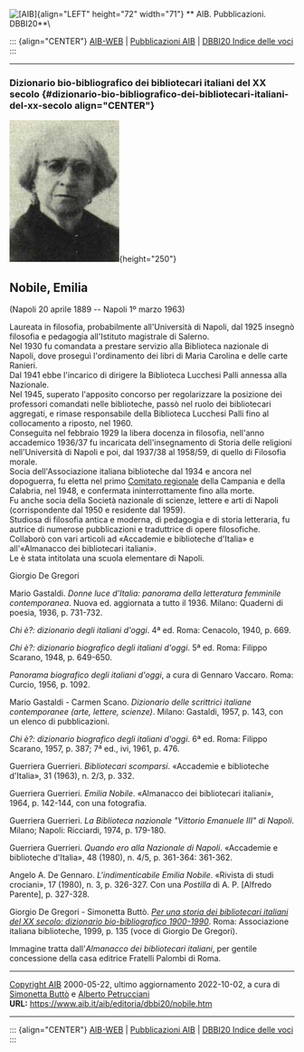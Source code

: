 ![\[AIB\]](/aib/wi/aibv72.gif){align="LEFT" height="72" width="71"}
** AIB. Pubblicazioni. DBBI20**\

::: {align="CENTER"}
[AIB-WEB](/) \| [Pubblicazioni AIB](/pubblicazioni/) \| [DBBI20 Indice
delle voci](dbbi20.htm)
:::

------------------------------------------------------------------------

### Dizionario bio-bibliografico dei bibliotecari italiani del XX secolo {#dizionario-bio-bibliografico-dei-bibliotecari-italiani-del-xx-secolo align="CENTER"}

![\[Ritratto\]](nobile.jpg){height="250"}

## Nobile, Emilia

(Napoli 20 aprile 1889 -- Napoli 1º marzo 1963)

Laureata in filosofia, probabilmente all\'Università di Napoli, dal 1925
insegnò filosofia e pedagogia all\'Istituto magistrale di Salerno.\
Nel 1930 fu comandata a prestare servizio alla Biblioteca nazionale di
Napoli, dove proseguì l\'ordinamento dei libri di Maria Carolina e delle
carte Ranieri.\
Dal 1941 ebbe l\'incarico di dirigere la Biblioteca Lucchesi Palli
annessa alla Nazionale.\
Nel 1945, superato l\'apposito concorso per regolarizzare la posizione
dei professori comandati nelle biblioteche, passò nel ruolo dei
bibliotecari aggregati, e rimase responsabile della Biblioteca Lucchesi
Palli fino al collocamento a riposto, nel 1960.\
Conseguita nel febbraio 1929 la libera docenza in filosofia, nell\'anno
accademico 1936/37 fu incaricata dell\'insegnamento di Storia delle
religioni nell\'Università di Napoli e poi, dal 1937/38 al 1958/59, di
quello di Filosofia morale.\
Socia dell\'Associazione italiana biblioteche dal 1934 e ancora nel
dopoguerra, fu eletta nel primo [Comitato
regionale](/aib/stor/sezioni/cam.htm) della Campania e della Calabria,
nel 1948, e confermata ininterrottamente fino alla morte.\
Fu anche socia della Società nazionale di scienze, lettere e arti di
Napoli (corrispondente dal 1950 e residente dal 1959).\
Studiosa di filosofia antica e moderna, di pedagogia e di storia
letteraria, fu autrice di numerose pubblicazioni e traduttrice di opere
filosofiche. Collaborò con vari articoli ad «Accademie e biblioteche
d\'Italia» e all\'«Almanacco dei bibliotecari italiani».\
Le è stata intitolata una scuola elementare di Napoli.

Giorgio De Gregori

Mario Gastaldi. *Donne luce d\'Italia: panorama della letteratura
femminile contemporanea*. Nuova ed. aggiornata a tutto il 1936. Milano:
Quaderni di poesia, 1936, p. 731-732.

*Chi è?: dizionario degli italiani d\'oggi*. 4ª ed. Roma: Cenacolo,
1940, p. 669.

*Chi è?: dizionario biografico degli italiani d\'oggi*. 5ª ed. Roma:
Filippo Scarano, 1948, p. 649-650.

*Panorama biografico degli italiani d\'oggi*, a cura di Gennaro Vaccaro.
Roma: Curcio, 1956, p. 1092.

Mario Gastaldi - Carmen Scano. *Dizionario delle scrittrici italiane
contemporanee (arte, lettere, scienze)*. Milano: Gastaldi, 1957, p. 143,
con un elenco di pubblicazioni.

*Chi è?: dizionario biografico degli italiani d\'oggi*. 6ª ed. Roma:
Filippo Scarano, 1957, p. 387; 7ª ed., ivi, 1961, p. 476.

Guerriera Guerrieri. *Bibliotecari scomparsi*. «Accademie e biblioteche
d\'Italia», 31 (1963), n. 2/3, p. 332.

Guerriera Guerrieri. *Emilia Nobile*. «Almanacco dei bibliotecari
italiani», 1964, p. 142-144, con una fotografia.

Guerriera Guerrieri. *La Biblioteca nazionale \"Vittorio Emanuele III\"
di Napoli*. Milano; Napoli: Ricciardi, 1974, p. 179-180.

Guerriera Guerrieri. *Quando ero alla Nazionale di Napoli*. «Accademie e
biblioteche d\'Italia», 48 (1980), n. 4/5, p. 361-364: 361-362.

Angelo A. De Gennaro. *L\'indimenticabile Emilia Nobile*. «Rivista di
studi crociani», 17 (1980), n. 3, p. 326-327. Con una *Postilla* di A.
P. \[Alfredo Parente\], p. 327-328.

Giorgio De Gregori - Simonetta Buttò. [*Per una storia dei bibliotecari
italiani del XX secolo: dizionario bio-bibliografico
1900-1990*](/aib/editoria/pub065.htm). Roma: Associazione italiana
biblioteche, 1999, p. 135 (voce di Giorgio De Gregori).

Immagine tratta dall\'*Almanacco dei bibliotecari italiani*, per gentile
concessione della casa editrice Fratelli Palombi di Roma.

------------------------------------------------------------------------

[Copyright AIB](/su-questo-sito/dichiarazione-di-copyright-aib-web/)
2000-05-22, ultimo aggiornamento 2022-10-02, a cura di [Simonetta
Buttò](/aib/redazione3.htm) e [Alberto
Petrucciani](/su-questo-sito/redazione-aib-web/)\
**URL:** https://www.aib.it/aib/editoria/dbbi20/nobile.htm

------------------------------------------------------------------------

::: {align="CENTER"}
[AIB-WEB](/) \| [Pubblicazioni AIB](/pubblicazioni/) \| [DBBI20 Indice
delle voci](dbbi20.htm)
:::
